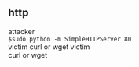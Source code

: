 ## http   
attacker  
```$sudo python -m SimpleHTTPServer 80```  
victim
curl or wget
victim  
 curl or wget
